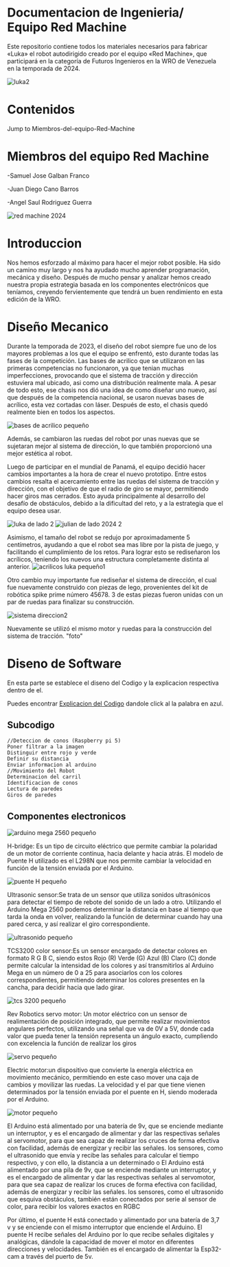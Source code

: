 # Documentacion de Ingenieria/ Equipo Red Machine

Este repositorio contiene todos los materiales necesarios para fabricar «Luka» el robot autodirigido creado por el equipo «Red Machine», que participará en la categoría de Futuros Ingenieros en la WRO de Venezuela en la temporada de 2024.


![luka2](https://github.com/RoboticaLLR/redmachine2024/assets/146040533/100c6890-de82-4203-baa2-43cbf61999da)

# Contenidos

Jump to Miembros-del-equipo-Red-Machine

# Miembros del equipo Red Machine
-Samuel Jose Galban Franco

-Juan Diego Cano Barros

-Angel Saul Rodriguez Guerra

![red machine 2024](https://github.com/RoboticaLLR/redmachine2024/assets/146040533/d5bb5fc0-b1bd-47a8-9ac3-c190587ae5ae)

   
# Introduccion
Nos hemos esforzado al máximo para hacer el mejor robot posible. Ha sido un camino muy largo y nos ha ayudado mucho aprender programación, mecánica y diseño. Después de mucho pensar y analizar hemos creado nuestra propia estrategia basada en los componentes electrónicos que teníamos, creyendo fervientemente que tendrá un buen rendimiento en esta edición de la WRO.

# Diseño Mecanico
Durante la temporada de 2023, el diseño del robot siempre fue uno de los mayores problemas a los que el equipo se enfrentó, esto durante todas las fases de la competición. Las bases de acrilico que se utilizaron en las primeras competencias no funcionaron, ya que tenian muchas imperfecciones, provocando que el sistema de tracción y dirección estuviera mal ubicado, asi como una distribución realmente mala. A pesar de todo esto, ese chasis nos dió una idea de como diseñar uno nuevo, así que después de la competencia nacional, se usaron nuevas bases de acrílico, esta vez cortadas con láser. Después de esto, el chasis quedó realmente bien en todos los aspectos. 

![bases de acrilico pequeño](https://github.com/RoboticaLLR/RedMachine/assets/146040533/1ab2bf5b-492d-4d9f-b8cb-7154f9053f9f)

Además, se cambiaron las ruedas del robot por unas nuevas que se sujetaran mejor al sistema de dirección, lo que también proporcionó una mejor estética al robot.

Luego de participar en el mundial de Panamá, el equipo decidió hacer cambios importantes a la hora de crear el nuevo prototipo. 
Entre estos cambios resalta el acercamiento entre las ruedas del sistema de tracción y dirección, con el objetivo de que el radio de giro se mayor, permitiendo hacer giros mas cerrados. Esto ayuda principalmente al desarrollo del desafío de obstáculos, debido a la dificultad del reto, y a la estrategia que el equipo desea usar. 

![luka de lado 2](https://github.com/RoboticaLLR/redmachine2024/assets/146040533/2f49965b-2c4d-478c-abf1-3842ebd0ab83)      ![julian de lado 2024 2](https://github.com/RoboticaLLR/redmachine2024/assets/146040533/c3f7801c-d940-4992-b78f-98beb0f70ac8)  


Asimismo, el tamaño del robot se redujo por aproximadamente 5 centímetros, ayudando a que el robot sea mas libre por la pista de juego, y facilitando el cumplimiento de los retos. Para lograr esto se rediseñaron los acrílicos, teniendo los nuevos una estructura completamente distinta al anterior. 
![acrilicos luka pequeño1](https://github.com/RoboticaLLR/redmachine2024/assets/146040533/93bda588-5d18-4f1c-8973-c6c9f80af70f)

Otro cambio muy importante fue rediseñar el sistema de dirección, el cual fue nuevamente construido con piezas de lego, provenientes del kit de robótica spike prime número 45678. 3 de estas piezas fueron unidas con un par de ruedas para finalizar su construcción. 

![sistema direccion2](https://github.com/RoboticaLLR/redmachine2024/assets/146040533/9d33071c-ba41-47bc-8b42-ef2623d5b0dd)


Nuevamente se utilizó el mismo motor y ruedas para la construcción del sistema de tracción. 
"foto"



# Diseno de Software
En esta parte se establece el diseno del Codigo y la explicacion respectiva dentro de el.

Puedes encontrar [Explicacion del Codigo](https://github.com/RoboticaLLR/redmachine2024/blob/main/Code.md) dandole click al la palabra en azul.




## Subcodigo

```
//Deteccion de conos (Raspberry pi 5)
Poner filtrar a la imagen
Distinguir entre rojo y verde
Definir su distancia
Enviar informacion al arduino
//Movimiento del Robot
Determinacion del carril
Identificacion de conos
Lectura de paredes
Giros de paredes
```


## Componentes electronicos
![arduino mega 2560 pequeño](https://github.com/RoboticaLLR/RedMachine/assets/146040533/1b59a507-53a0-48d4-b9d8-0b8b94bf1d2d)


H-bridge: Es un tipo de circuito eléctrico que permite cambiar la polaridad de un motor de corriente continua, hacia delante y hacia atrás. El modelo de Puente H utilizado es el L298N que nos permite cambiar la velocidad en función de la tensión enviada por el Arduino.

![puente H pequeño](https://github.com/RoboticaLLR/RedMachine/assets/146040533/264757f2-118f-42c9-9dd8-2a3c91455834)

Ultrasonic sensor:Se trata de un sensor que utiliza sonidos ultrasónicos para detectar el tiempo de rebote del sonido de un lado a otro. Utilizando el Arduino Mega 2560 podemos determinar la distancia en base al tiempo que tarda la onda en volver, realizando la función de determinar cuando hay una pared cerca, y así realizar el giro correspondiente.

![ultrasonido pequeño](https://github.com/RoboticaLLR/RedMachine/assets/146040533/e8f17278-35e8-451b-9eb3-8465666ceec9)

TCS3200 color sensor:Es un sensor encargado de detectar colores en formato R G B C, siendo estos Rojo (R) Verde (G) Azul (B) Claro (C) donde permite calcular la intensidad de los colores y así transmitirlos al Arduino Mega en un número de 0 a 25 para asociarlos con los colores correspondientes, permitiendo determinar los colores presentes en la cancha, para decidir hacia que lado girar.

![tcs 3200 pequeño](https://github.com/RoboticaLLR/redmachine2024/assets/146040533/d7da1967-9bac-4a97-92d8-da8f17152f6b)

Rev Robotics servo motor: Un motor eléctrico con un sensor de realimentación de posición integrado, que permite realizar movimientos angulares perfectos, utilizando una señal que va de 0V a 5V, donde cada valor que pueda tener la tensión representa un ángulo exacto, cumpliendo con excelencia la función de realizar los giros

![servo pequeño](https://github.com/RoboticaLLR/RedMachine/assets/146040533/57aaa91d-b5e5-4360-aef2-06025d15f8b0)

Electric motor:un dispositivo que convierte la energía eléctrica en movimiento mecánico, permitiendo en este caso mover una caja de cambios y movilizar las ruedas. La velocidad y el par que tiene vienen determinados por la tensión enviada por el puente en H, siendo moderada por el Arduino.

![motor pequeño](https://github.com/RoboticaLLR/RedMachine/assets/146040533/a74aacac-0276-49b0-abc1-485906c2a775)


El Arduino está alimentado por una batería de 9v, que se enciende mediante un interruptor, y es el encargado de alimentar y dar las respectivas señales al servomotor, para que sea capaz de realizar los cruces de forma efectiva con facilidad, además de energizar y recibir las señales. los sensores, como el ultrasonido que envía y recibe las señales para calcular el tiempo respectivo, y con ello, la distancia a un determinado o El Arduino está alimentado por una pila de 9v, que se enciende mediante un interruptor, y es el encargado de alimentar y dar las respectivas señales al servomotor, para que sea capaz de realizar los cruces de forma efectiva con facilidad, además de energizar y recibir las señales. los sensores, como el ultrasonido que esquiva obstáculos, también están conectados por serie al sensor de color, para recibir los valores exactos en RGBC

Por último, el puente H está conectado y alimentado por una batería de 3,7 v y se enciende con el mismo interruptor que enciende el Arduino.
El puente H recibe señales del Arduino por lo que recibe señales digitales y analógicas, dándole la capacidad de mover el motor en diferentes direcciones y velocidades. También es el encargado de alimentar la Esp32-cam a través del puerto de 5v.
